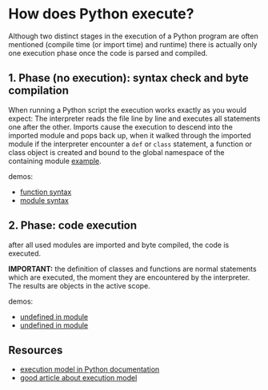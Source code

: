 # How does Python execute?

Although two distinct stages in the execution of a Python program are often mentioned (compile time (or import time) and runtime) there is actually only one execution phase once the code is parsed and compiled.

## 1. Phase (no execution): syntax check and byte compilation

When running a Python script the execution works exactly as you would expect: The interpreter reads the file line by line and executes all statements one after the other. Imports cause the execution to descend into the imported module and pops back up, when it walked through the imported module if the interpreter encounter a `def` or `class` statement, a function or class object is created and bound to the global namespace of the containing module [example](http://goo.gl/jluF7F). 

demos:

* [function syntax](broken-syntax-in-function.py)
* [module syntax](broken-syntax-in-module.py)

## 2. Phase: code execution

after all used modules are imported and byte compiled, the code is executed.

**IMPORTANT:** the definition of classes and functions are normal statements which are executed, the moment they are encountered by the interpreter. The results are objects in the active scope.

demos:

* [undefined in module](undefined-name-in-module.py)
* [undefined in module](undefined-name-in-function.py)

## Resources

* [execution model in Python documentation](https://docs.python.org/2/reference/executionmodel.html)
* [good article about execution model](https://jeffknupp.com/blog/2013/02/14/drastically-improve-your-python-understanding-pythons-execution-model/)
